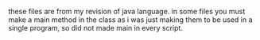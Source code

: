 these files are from my revision of java language. 
in some files you must make a main method in the class as i was just making them to be used in a single program, so did not made main in every script.
